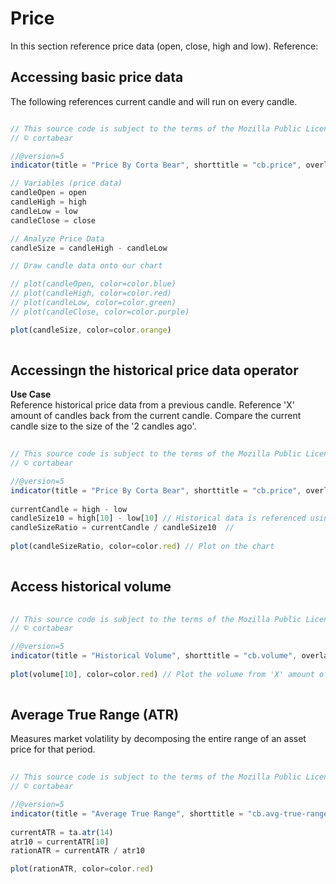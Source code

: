# Price  
In this section reference price data (open, close, high and low).
Reference: []()  


## Accessing basic price data  
The following references current candle and will run on every candle.  
  
```js  

// This source code is subject to the terms of the Mozilla Public License 2.0 at https://mozilla.org/MPL/2.0/
// © cortabear

//@version=5
indicator(title = "Price By Corta Bear", shorttitle = "cb.price", overlay = false)

// Variables (price data)  
candleOpen = open  
candleHigh = high 
candleLow = low
candleClose = close 

// Analyze Price Data  
candleSize = candleHigh - candleLow

// Draw candle data onto our chart  

// plot(candleOpen, color=color.blue)  
// plot(candleHigh, color=color.red)  
// plot(candleLow, color=color.green)
// plot(candleClose, color=color.purple)   

plot(candleSize, color=color.orange) 
  
 ```  
  
## Accessingn the historical price data operator  
  
**Use Case**  
Reference historical price data from a previous candle. 
Reference 'X' amount of candles back from the current candle. 
Compare the current candle size to the size of the '2 candles ago'.    

```js  
  
// This source code is subject to the terms of the Mozilla Public License 2.0 at https://mozilla.org/MPL/2.0/
// © cortabear

//@version=5
indicator(title = "Price By Corta Bear", shorttitle = "cb.price", overlay = false)  
  
currentCandle = high - low
candleSize10 = high[10] - low[10] // Historical data is referenced using the square brackets.  
candleSizeRatio = currentCandle / candleSize10  // 
  
plot(candleSizeRatio, color=color.red) // Plot on the chart  
  
```  
  
## Access historical volume  
  
```js  
  
// This source code is subject to the terms of the Mozilla Public License 2.0 at https://mozilla.org/MPL/2.0/
// © cortabear

//@version=5
indicator(title = "Historical Volume", shorttitle = "cb.volume", overlay = false)  
  
plot(volume[10], color=color.red) // Plot the volume from 'X' amount of 'candles ago'.  
  
```  
  
## Average True Range (ATR)  
Measures market volatility by decomposing the entire range of an asset price for that period.  
  
```js  
  
// This source code is subject to the terms of the Mozilla Public License 2.0 at https://mozilla.org/MPL/2.0/
// © cortabear

//@version=5
indicator(title = "Average True Range", shorttitle = "cb.avg-true-range", overlay = false)  
  
currentATR = ta.atr(14)  
atr10 = currentATR[10]  
rationATR = currentATR / atr10

plot(rationATR, color=color.red) 
  
``` 